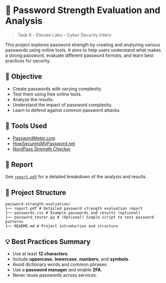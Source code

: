 # 🔐 Password Strength Evaluation and Analysis

> Task 6 - Elevate Labs - Cyber Security Intern

This project explores password strength by creating and analyzing various passwords using online tools. It aims to help users understand what makes a strong password, evaluate different password formats, and learn best practices for security.

## 📌 Objective

- Create passwords with varying complexity.
- Test them using free online tools.
- Analyze the results.
- Understand the impact of password complexity.
- Learn to defend against common password attacks.

## 🧪 Tools Used

- [PasswordMeter.com](https://www.passwordmeter.com)
- [HowSecureIsMyPassword.net](https://howsecureismypassword.net)
- [NordPass Strength Checker](https://nordpass.com/password-strength-checker/)

## 📄 Report

See [`report.pdf`](report.pdf) for a detailed breakdown of the analysis and results.

## 📂 Project Structure

```
password-strength-evaluation/
├── report.pdf # Detailed password strength evaluation report
├── passwords.csv # Example passwords and results (optional)
├── password_tester.py # (Optional) Simple script to test password patterns
├── README.md # Project introduction and structure
```

## 💡 Best Practices Summary

- Use at least **12 characters**.
- Include **uppercase**, **lowercase**, **numbers**, and **symbols**.
- Avoid dictionary words and common phrases.
- Use a **password manager** and enable **2FA**.
- Never reuse passwords across services.

